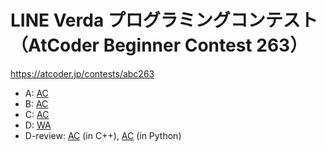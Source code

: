 # LINE Verda プログラミングコンテスト（AtCoder Beginner Contest 263）

https://atcoder.jp/contests/abc263

- A: [AC](https://atcoder.jp/contests/abc263/submissions/33807360)
- B: [AC](https://atcoder.jp/contests/abc263/submissions/33813790)
- C: [AC](https://atcoder.jp/contests/abc263/submissions/33821350)
- D: [WA](https://atcoder.jp/contests/abc263/submissions/33842208)
- D-review: [AC](https://atcoder.jp/contests/abc263/submissions/33845506) (in C++), [AC](https://atcoder.jp/contests/abc263/submissions/33845678) (in Python)
